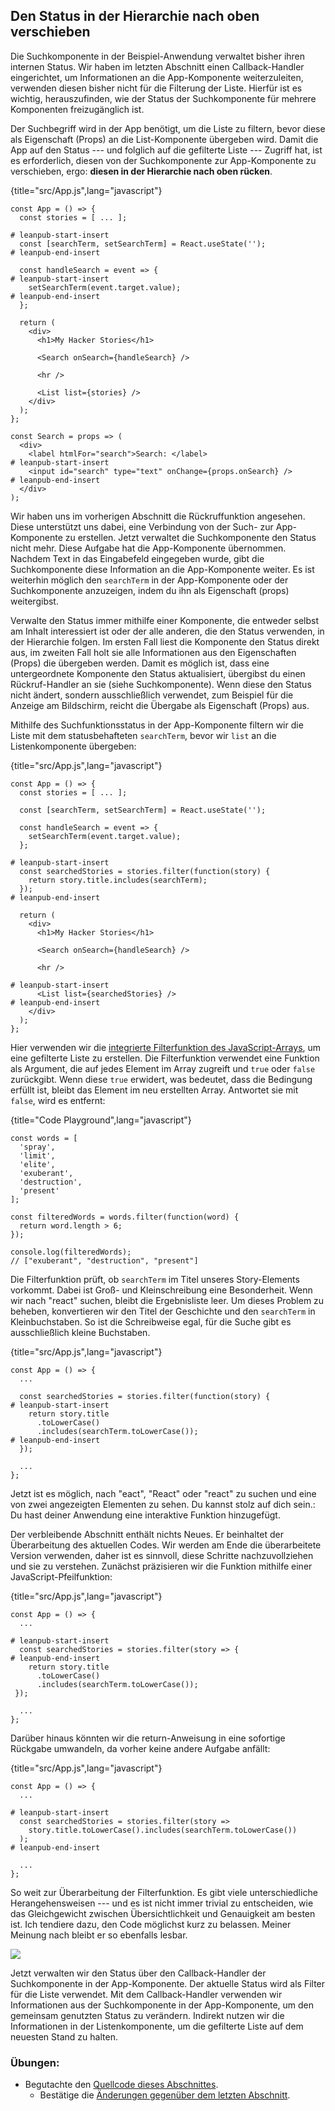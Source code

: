 ## Den Status in der Hierarchie nach oben verschieben

Die Suchkomponente in der Beispiel-Anwendung verwaltet bisher ihren internen Status. Wir haben im letzten Abschnitt einen Callback-Handler eingerichtet, um Informationen an die App-Komponente weiterzuleiten, verwenden diesen bisher nicht für die Filterung der Liste. Hierfür ist es wichtig, herauszufinden, wie der Status der Suchkomponente für mehrere Komponenten freizugänglich ist.

Der Suchbegriff wird in der App benötigt, um die Liste zu filtern, bevor diese als Eigenschaft (Props) an die List-Komponente übergeben wird. Damit die App auf den Status --- und folglich auf die gefilterte Liste --- Zugriff hat, ist es erforderlich, diesen von der Suchkomponente zur App-Komponente zu verschieben, ergo: **diesen in der Hierarchie nach oben rücken**.

{title="src/App.js",lang="javascript"}
~~~~~~~
const App = () => {
  const stories = [ ... ];

# leanpub-start-insert
  const [searchTerm, setSearchTerm] = React.useState('');
# leanpub-end-insert

  const handleSearch = event => {
# leanpub-start-insert
    setSearchTerm(event.target.value);
# leanpub-end-insert
  };

  return (
    <div>
      <h1>My Hacker Stories</h1>

      <Search onSearch={handleSearch} />

      <hr />

      <List list={stories} />
    </div>
  );
};

const Search = props => (
  <div>
    <label htmlFor="search">Search: </label>
# leanpub-start-insert
    <input id="search" type="text" onChange={props.onSearch} />
# leanpub-end-insert
  </div>
);
~~~~~~~

Wir haben uns im vorherigen Abschnitt die Rückruffunktion angesehen. Diese unterstützt uns dabei, eine Verbindung von der Such- zur App-Komponente zu erstellen. Jetzt verwaltet die Suchkomponente den Status nicht mehr. Diese Aufgabe hat die App-Komponente übernommen. Nachdem Text in das Eingabefeld eingegeben wurde, gibt die Suchkomponente diese Information an die App-Komponente weiter. Es ist weiterhin möglich den `searchTerm` in der App-Komponente oder der Suchkomponente anzuzeigen, indem du ihn als Eigenschaft (props) weitergibst.

Verwalte den Status immer mithilfe einer Komponente, die entweder selbst am Inhalt interessiert ist oder der alle anderen, die den Status verwenden, in der Hierarchie folgen. Im ersten Fall liest die Komponente den Status direkt aus, im zweiten Fall holt sie alle Informationen aus den Eigenschaften (Props) die übergeben werden. Damit es möglich ist, dass eine untergeordnete Komponente den Status aktualisiert, übergibst du einen Rückruf-Handler an sie (siehe Suchkomponente). Wenn diese den Status nicht ändert, sondern ausschließlich verwendet, zum Beispiel für die Anzeige am Bildschirm, reicht die Übergabe als Eigenschaft (Props) aus.

Mithilfe des Suchfunktionsstatus in der App-Komponente filtern wir die Liste mit dem statusbehafteten `searchTerm`, bevor wir `list` an die Listenkomponente übergeben:

{title="src/App.js",lang="javascript"}
~~~~~~~
const App = () => {
  const stories = [ ... ];

  const [searchTerm, setSearchTerm] = React.useState('');

  const handleSearch = event => {
    setSearchTerm(event.target.value);
  };

# leanpub-start-insert
  const searchedStories = stories.filter(function(story) {
    return story.title.includes(searchTerm);
  });
# leanpub-end-insert

  return (
    <div>
      <h1>My Hacker Stories</h1>

      <Search onSearch={handleSearch} />

      <hr />

# leanpub-start-insert
      <List list={searchedStories} />
# leanpub-end-insert
    </div>
  );
};
~~~~~~~

Hier verwenden wir die [integrierte Filterfunktion des JavaScript-Arrays](https://developer.mozilla.org/de/docs/Web/JavaScript/Reference/Global_Objects/Array/filter), um eine gefilterte Liste zu erstellen. Die Filterfunktion verwendet eine Funktion als Argument, die auf jedes Element im Array zugreift und `true` oder `false` zurückgibt. Wenn diese `true` erwidert, was bedeutet, dass die Bedingung erfüllt ist, bleibt das Element im neu erstellten Array. Antwortet sie mit `false`, wird es entfernt:

{title="Code Playground",lang="javascript"}
~~~~~~~
const words = [
  'spray',
  'limit',
  'elite',
  'exuberant',
  'destruction',
  'present'
];

const filteredWords = words.filter(function(word) {
  return word.length > 6;
});

console.log(filteredWords);
// ["exuberant", "destruction", "present"]
~~~~~~~

Die Filterfunktion prüft, ob `searchTerm` im Titel unseres Story-Elements vorkommt. Dabei ist Groß- und Kleinschreibung eine Besonderheit. Wenn wir nach "react" suchen, bleibt die Ergebnisliste leer. Um dieses Problem zu beheben, konvertieren wir den Titel der Geschichte und den `searchTerm` in Kleinbuchstaben. So ist die Schreibweise egal, für die Suche gibt es ausschließlich kleine Buchstaben.

{title="src/App.js",lang="javascript"}
~~~~~~~
const App = () => {
  ...

  const searchedStories = stories.filter(function(story) {
# leanpub-start-insert
    return story.title
      .toLowerCase()
      .includes(searchTerm.toLowerCase());
# leanpub-end-insert
  });

  ...
};
~~~~~~~

Jetzt ist es möglich, nach "eact", "React" oder "react" zu suchen und eine von zwei angezeigten Elementen zu sehen. Du kannst stolz auf dich sein.: Du hast deiner Anwendung eine interaktive Funktion hinzugefügt.

Der verbleibende Abschnitt enthält nichts Neues. Er beinhaltet der Überarbeitung des aktuellen Codes. Wir werden am Ende die überarbeitete Version verwenden, daher ist es sinnvoll, diese Schritte nachzuvollziehen und sie zu verstehen. Zunächst präzisieren wir die Funktion mithilfe einer JavaScript-Pfeilfunktion:

{title="src/App.js",lang="javascript"}
~~~~~~~
const App = () => {
  ...

# leanpub-start-insert
  const searchedStories = stories.filter(story => {
# leanpub-end-insert
    return story.title
      .toLowerCase()
      .includes(searchTerm.toLowerCase());
 });

  ...
};
~~~~~~~

Darüber hinaus könnten wir die return-Anweisung in eine sofortige Rückgabe umwandeln, da vorher keine andere Aufgabe anfällt:

{title="src/App.js",lang="javascript"}
~~~~~~~
const App = () => {
  ...

# leanpub-start-insert
  const searchedStories = stories.filter(story =>
    story.title.toLowerCase().includes(searchTerm.toLowerCase())
  );
# leanpub-end-insert

  ...
};
~~~~~~~

So weit zur Überarbeitung der Filterfunktion. Es gibt viele unterschiedliche Herangehensweisen --- und es ist nicht immer trivial zu entscheiden, wie das Gleichgewicht zwischen Übersichtlichkeit und Genauigkeit am besten ist. Ich tendiere dazu, den Code möglichst kurz zu belassen. Meiner Meinung nach bleibt er so ebenfalls lesbar.

![](images/component-communication.png)

Jetzt verwalten wir den Status über den Callback-Handler der Suchkomponente in der App-Komponente. Der aktuelle Status wird als Filter für die Liste verwendet. Mit dem Callback-Handler verwenden wir Informationen aus der Suchkomponente in der App-Komponente, um den gemeinsam genutzten Status zu verändern. Indirekt nutzen wir die Informationen in der Listenkomponente, um die gefilterte Liste auf dem neuesten Stand zu halten.

### Übungen:

* Begutachte den [Quellcode dieses Abschnittes](https://codesandbox.io/s/github/the-road-to-learn-react/hacker-stories/tree/hs/Lifting-State-in-React).
  * Bestätige die [Änderungen gegenüber dem letzten Abschnitt](https://github.com/the-road-to-learn-react/hacker-stories/compare/hs/Callback-Handler-in-JSX...hs/Lifting-State-in-React?expand=1).
